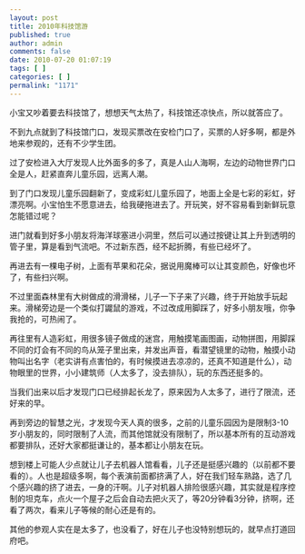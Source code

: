 ```yaml
---
layout: post
title: 2010年科技馆游
published: true
author: admin
comments: false
date: 2010-07-20 01:07:19
tags: [ ]
categories: [ ]
permalink: "1171"
---
```

小宝又吵着要去科技馆了，想想天气太热了，科技馆还凉快点，所以就答应了。


  


不到九点就到了科技馆门口，发现买票改在安检门口了，买票的人好多啊，都是外地来参观的，还有不少学生团。


  


过了安检进入大厅发现人比外面多的多了，真是人山人海啊，左边的动物世界门口全是人，赶紧直奔儿童乐园，远离人潮。


  


到了门口发现儿童乐园翻新了，变成彩虹儿童乐园了，地面上全是七彩的彩虹，好漂亮啊。小宝怕生不愿意进去，给我硬拖进去了。开玩笑，好不容易看到新鲜玩意怎能错过呢？


  


进门就看到好多小朋友将海洋球塞进小洞里，然后可以通过按键让其上升到透明的管子里，算是看到气流吧。不过新东西，经不起折腾，有些已经坏了。


  


再进去有一棵电子树，上面有苹果和花朵，据说用魔棒可以让其变颜色，好像也坏了，有些扫兴啊。


  


不过里面森林里有大树做成的滑滑梯，儿子一下子来了兴趣，终于开始放手玩起来。滑梯旁边是一个类似打鼹鼠的游戏，不过改成用脚踩了，好多小朋友哦，你争我抢的，可热闹了。


  


再往里有人造彩虹，用很多镜子做成的迷宫，用触摸笔画图画，动物拼图，用脚踩不同的灯会有不同的鸟从笼子里出来，并发出声音，看潜望镜里的动物，触摸小动物叫出名字（老实讲有点害怕的，有时候摸进去凉凉的，还真不知道是什么），动物眼里的世界，小小建筑师（人太多了，没去排队），玩的东西还挺多的。


  


当我们出来以后才发现门口已经排起长龙了，原来因为人太多了，进行了限流，还好来的早。


  


再到旁边的智慧之光，才发现今天人真的很多，之前的儿童乐园因为是限制3-10岁小朋友的，同时限制了人流，而其他馆就没有限制了，所以基本所有的互动游戏都要排队，还好大家都挺谦让的，基本都让小朋友在玩。


  


想到楼上可能人少点就让儿子去机器人馆看看，儿子还是挺感兴趣的（以前都不要看的）。人也是超级多啊，每个表演前面都挤满了人，好在我们轻车熟路，选了几个感兴趣的挤了进去，一身的汗啊。儿子对机器人排险很感兴趣，其实就是程序控制的坦克车，点火一个屋子之后会自动去把火灭了，等20分钟看3分钟，挤啊，还看了两次，看来儿子等候的耐心还是有的。


  


其他的参观人实在是太多了，也没看了，好在儿子也没特别想玩的，就早点打道回府吧。


  


&nbsp;